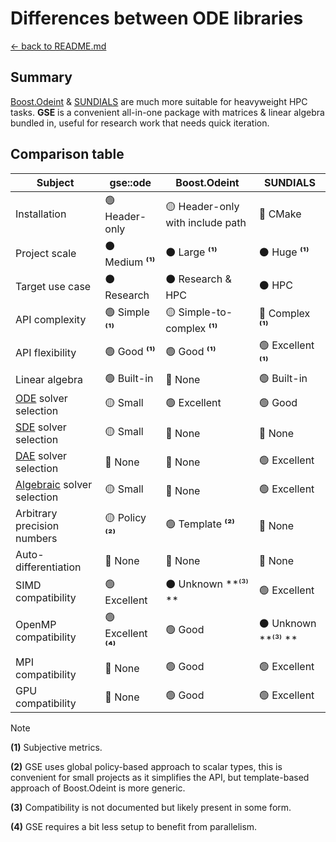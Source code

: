 # Differences between ODE libraries

[<- back to README.md](..)

## Summary

[Boost.Odeint](https://www.boost.org/doc/libs/master/libs/numeric/odeint/doc/html/index.html) & [SUNDIALS](https://computing.llnl.gov/projects/sundials) are much more suitable for heavyweight HPC tasks. **GSE** is a convenient all-in-one package with matrices & linear algebra bundled in, useful for research work that needs quick iteration.

## Comparison table

| Subject                                                      | **gse::ode**        | **Boost.Odeint**                | **SUNDIALS**        |
| ------------------------------------------------------------ | ------------------- | ------------------------------- | ------------------- |
| Installation                                                 | 🟢 Header-only       | 🟡 Header-only with include path | 🔴 CMake             |
| Project scale                                                | ⚫ Medium **⁽¹⁾**    | ⚫ Large **⁽¹⁾**                 | ⚫ Huge **⁽¹⁾**      |
| Target use case | ⚫ Research | ⚫ Research & HPC | ⚫ HPC |
| API complexity                                               | 🟢 Simple **⁽¹⁾**    | 🟡 Simple-to-complex **⁽¹⁾**     | 🔴 Complex **⁽¹⁾**   |
| API flexibility                                      | 🟢 Good **⁽¹⁾**      | 🟢 Good **⁽¹⁾**                  | 🟢 Excellent **⁽¹⁾** |
| Linear algebra | 🟢 Built-in | 🔴 None | 🟢 Built-in |
| [ODE](https://en.wikipedia.org/wiki/Ordinary_differential_equation) solver selection | 🟡 Small             | 🟢 Excellent                     | 🟢 Good              |
| [SDE](https://en.wikipedia.org/wiki/Stochastic_differential_equation) solver selection | 🟡 Small             | 🔴 None                          | 🔴 None              |
| [DAE](https://en.wikipedia.org/wiki/Differential-algebraic_system_of_equations) solver selection | 🔴 None              | 🔴 None                          | 🟢 Excellent         |
| [Algebraic](https://en.wikipedia.org/wiki/Nonlinear_system) solver selection | 🟡 Small             | 🔴 None                          | 🟢 Excellent         |
| Arbitrary precision numbers                                  | 🟡 Policy **⁽²⁾**    | 🟢 Template **⁽²⁾**              | 🔴 None              |
| Auto-differentiation                                         | 🔴 None              | 🔴 None                          | 🔴 None              |
| SIMD compatibility                                           | 🟢 Excellent         | ⚫ Unknown **⁽³⁾ **               | 🟢 Excellent         |
| OpenMP compatibility                                         | 🟢 Excellent **⁽⁴⁾** | 🟢 Good                          | ⚫ Unknown **⁽³⁾ **   |
| MPI compatibility                                            | 🔴 None              | 🟢 Good                          | 🟢 Excellent         |
| GPU compatibility                                            | 🔴 None              | 🟢 Good                          | 🟢 Excellent         |

> [!Note]
>
> **(1)** Subjective metrics.
>
> **(2)** GSE uses global policy-based approach to scalar types, this is convenient for small projects as it simplifies the API, but template-based approach of Boost.Odeint is more generic.
>
> **(3)** Compatibility is not documented but likely present in some form.
>
> **(4)** GSE requires a bit less setup to benefit from parallelism.

